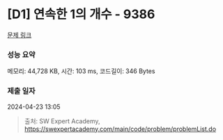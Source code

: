 # [D1] 연속한 1의 개수 - 9386 

[문제 링크](https://swexpertacademy.com/main/code/problem/problemDetail.do?contestProbId=AXALDUIq97oDFASI) 

### 성능 요약

메모리: 44,728 KB, 시간: 103 ms, 코드길이: 346 Bytes

### 제출 일자

2024-04-23 13:05



> 출처: SW Expert Academy, https://swexpertacademy.com/main/code/problem/problemList.do